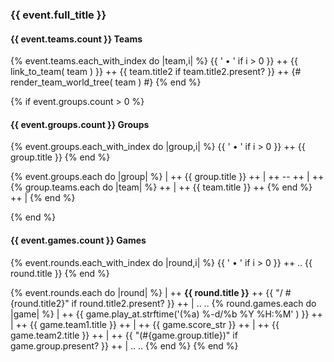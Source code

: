 
### {{ event.full_title }}


#### {{ event.teams.count }} Teams


{% event.teams.each_with_index do |team,i| %}
     {{ ' • ' if i > 0 }}  ++
     {{ link_to_team( team ) }}  ++
     {{ team.title2  if team.title2.present? }}  ++
      {# render_team_world_tree( team ) #}
{% end %}



{% if event.groups.count > 0 %}

#### {{ event.groups.count }} Groups

{% event.groups.each_with_index do |group,i| %}
     {{ ' • ' if i > 0 }}  ++
     {{ group.title }}
{% end %}


{% event.groups.each do |group| %}
| ++
  {{ group.title }} ++
| ++
   --  ++
| ++ 
  {% group.teams.each do |team| %} ++ 
    | ++
    {{ team.title }} ++ 
  {% end %} ++
|
{% end %}

{% end %} <!-- if event.groups.count > 0 -->



#### {{ event.games.count }} Games

{% event.rounds.each_with_index do |round,i| %}
  {{ ' • ' if i > 0 }}  ++
  .. <!-- fix: escape round starting w/ 1. -> gets turned into a list -->
  {{ round.title }}
{% end %}



{% event.rounds.each do |round| %}
| ++ 
   **{{ round.title }}** ++
   {{ "/ #{round.title2}" if round.title2.present? }} ++
|
.. <!-- new row -->
..
  {% round.games.each do |game| %}
  | ++
     {{ game.play_at.strftime('(%a) %-d/%b %Y %H:%M' ) }}  ++
  | ++
     {{ game.team1.title }}  ++
  | ++
     {{ game.score_str }}  ++
  | ++
     {{ game.team2.title }}   ++
  | ++
  {{ "(#{game.group.title})" if game.group.present? }}   ++
|
.. <!-- new row -->
..
  {% end %}
{% end %}
